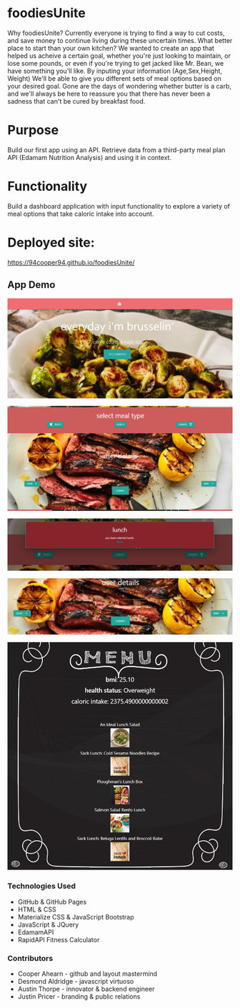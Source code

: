 # foodiesUnite

Why foodiesUnite? Currently everyone is trying to find a way to cut costs, and save money to continue living during these uncertain times. What better place to start than your own kitchen? We wanted to create an app that helped us acheive a certain goal, whether you're just looking to maintain, or lose some pounds, or even if you're trying to get jacked like Mr. Bean, we have something you'll like. By inputing your information (Age,Sex,Height, Weight) We'll be able to give you different sets of meal options based on your desired goal. Gone are the days of wondering whether butter is a carb, and we'll always be here to reassure you that there has never been a sadness that can't be cured by breakfast food.

# Purpose
Build our first app using an API. Retrieve data from a third-party meal plan API (Edamam Nutrition Analysis) and using it in context.

# Functionality
Build a dashboard application with input functionality to explore a variety of meal options that take caloric intake into account.

# Deployed site: 
https://94cooper94.github.io/foodiesUnite/

## App Demo

![User Input](media/homePage.PNG)


![User Input](media/inputPage.PNG)


![User Input](media/userSelection.PNG)

![User Input](media/userInput.PNG)

![User Input](media/menuPage.PNG)




### Technologies Used 
- GitHub & GitHub Pages
- HTML & CSS
- Materialize CSS & JavaScript Bootstrap
- JavaScript & JQuery
- EdamamAPI
- RapidAPI Fitness Calculator

### Contributors
- Cooper Ahearn - github and layout mastermind
- Desmond Aldridge - javascript virtuoso
- Austin Thorpe - innovator & backend engineer
- Justin Pricer - branding & public relations
